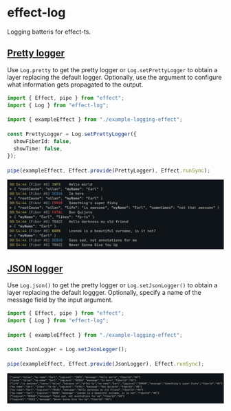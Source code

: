 # effect-log

Logging batteris for effect-ts.

## [Pretty logger](examples/pretty-logger.ts)

Use `Log.pretty` to get the pretty logger or `Log.setPrettyLogger` to
obtain a layer replacing the default logger. Optionally, use the argument
to configure what information gets propagated to the output.

```typescript
import { Effect, pipe } from "effect";
import { Log } from "effect-log";

import { exampleEffect } from "./example-logging-effect";

const PrettyLogger = Log.setPrettyLogger({
  showFiberId: false,
  showTime: false,
});

pipe(exampleEffect, Effect.provide(PrettyLogger), Effect.runSync);
```

![pretty](assets/pretty.png)

## [JSON logger](examples/json-logger.ts)

Use `Log.json()` to get the pretty logger or `Log.setJsonLogger()` to
obtain a layer replacing the default loggger. Optionally, specify a name
of the message field by the input argument.

```typescript
import { Effect, pipe } from "effect";
import { Log } from "effect-log";

import { exampleEffect } from "./example-logging-effect";

const JsonLogger = Log.setJsonLogger();

pipe(exampleEffect, Effect.provide(JsonLogger), Effect.runSync);
```

![json](assets/json.png)
